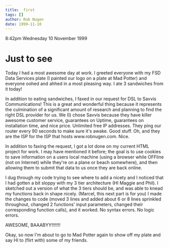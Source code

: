 ```yaml
---
title:  first
tags: []
author: Rob Nugen
date: 1999-11-10
---
```


<p class=date>8:42pm Wednesday 10 November 1999</p>

<h1>Just to see</h1>

<p>Today I had a most awesome day at work.  I greeted everyone with my FSD Data Services plate (I painted our logo on a plate at Mad Potter) and everyone oohed and ahhed in a most pleasing way.  I ate 3 sandwiches from it today!

<p>In addition to eating sandwiches, I faxed in our request for DSL to Savvis Communications!  This is a great and wonderful thing because it represents the culmination of a significant amount of research and planning to find the right DSL provider for us.  We (I) chose Savvis because they have killer awesome customer service, guarantees on Uptime, guarantees on installation time, and nice price.  Unlimited free IP addresses.  They ping our router every 90 seconds to make sure it's awake.  Good stuff.  Oh, and they are the ISP for the ISP that hosts www.robnugen.com.  Nice.

<p>In addition to faxing the request, I got a lot done on my current HTML project for work.  I may have mentioned it before; the goal is to use cookies to save information on a users local machine (using a browser while OFFline (not on Internet) while they're on a plane or beach somewhere), and then allowing them to submit that data to us once they are back online.

<p>I dug through my code trying to see where to add a nicety and I noticed that I had gotten a bit sloppy with my 3 tier architecture (HI Maggie and Phil).  I sketched out a version of what the 3 tiers should be, and was able to knead my functions back in shape nicely.  (Marcel, this next part is for you)  I made the changes to code (moved 3 lines and added about 6 or 8 lines sprinkled throughout, changed 2 functions' input parameters, changed their corresponding function calls), and it worked.  No syntax errors.  No logic errors.

<p>AWESOME, BAAABYY!!!!!!!

<p>Okay, so now I'm about to go to Mad Potter again to show off my plate and say HI to (flirt with) some of my friends.

